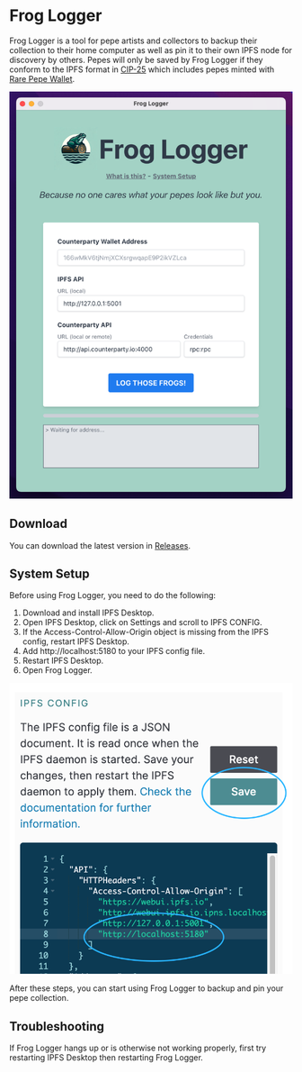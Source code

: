 # Frog Logger

Frog Logger is a tool for pepe artists and collectors to backup their collection to their home computer as well as pin it to their own IPFS node for discovery by others. Pepes will only be saved by Frog Logger if they conform to the IPFS format in [CIP-25](https://github.com/CounterpartyXCP/cips/blob/master/cip-0025.md#ipfs-format) which includes pepes minted with [Rare Pepe Wallet](https://rarepepewallet.wtf/).

![screenshot](./public/screenshot-1.png)


## Download
You can download the latest version in [Releases](https://github.com/loon3/frog-logger/releases/).

## System Setup

Before using Frog Logger, you need to do the following:

1. Download and install IPFS Desktop.
2. Open IPFS Desktop, click on Settings and scroll to IPFS CONFIG.
3. If the Access-Control-Allow-Origin object is missing from the IPFS config, restart IPFS Desktop.
4. Add http://localhost:5180 to your IPFS config file.
5. Restart IPFS Desktop.
6. Open Frog Logger.

![IPFS Config Screen](./src/assets/ipfs-config-screen.png)

After these steps, you can start using Frog Logger to backup and pin your pepe collection.

## Troubleshooting

If Frog Logger hangs up or is otherwise not working properly, first try restarting IPFS Desktop then restarting Frog Logger.